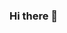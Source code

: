 ### Hi there 👋

<!--
**savani-m/savani-m** is a ✨ _special_ ✨ repository because its `README.md` (this file) appears on your GitHub profile.

Here are some ideas to get you started:

- 🔭 I’m currently working on Homework 
- 🌱 I’m currently learning Computer Science 
- 👯 I’m looking to collaborate on Coding Projects 
- 🤔 I’m looking for help with Python
- 💬 Ask me about My Coding Journey 
- 📫 How to reach me: savani.m@northeastern.edu
- 😄 Pronouns: he/him
- ⚡ Fun fact: I've been a drummer for 10 years 
-->
<!--

